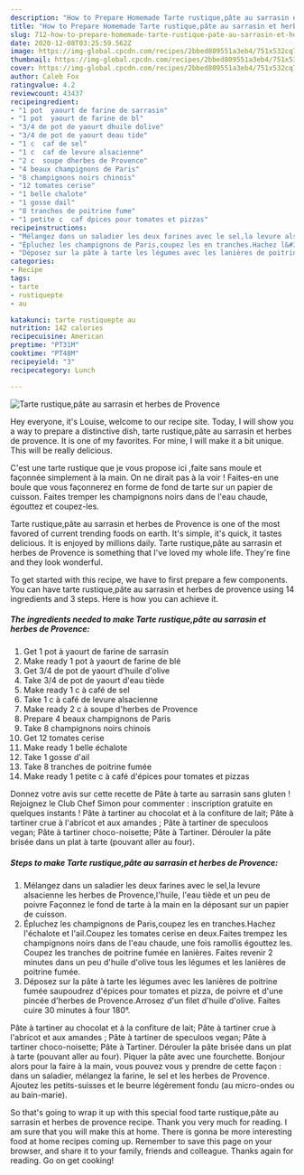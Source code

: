 ```yaml
---
description: "How to Prepare Homemade Tarte rustique,pâte au sarrasin et herbes de Provence"
title: "How to Prepare Homemade Tarte rustique,pâte au sarrasin et herbes de Provence"
slug: 712-how-to-prepare-homemade-tarte-rustique-pate-au-sarrasin-et-herbes-de-provence
date: 2020-12-08T03:25:59.562Z
image: https://img-global.cpcdn.com/recipes/2bbed809551a3eb4/751x532cq70/tarte-rustiquepate-au-sarrasin-et-herbes-de-provence-photo-principale-de-la-recette.jpg
thumbnail: https://img-global.cpcdn.com/recipes/2bbed809551a3eb4/751x532cq70/tarte-rustiquepate-au-sarrasin-et-herbes-de-provence-photo-principale-de-la-recette.jpg
cover: https://img-global.cpcdn.com/recipes/2bbed809551a3eb4/751x532cq70/tarte-rustiquepate-au-sarrasin-et-herbes-de-provence-photo-principale-de-la-recette.jpg
author: Caleb Fox
ratingvalue: 4.2
reviewcount: 43437
recipeingredient:
- "1 pot  yaourt de farine de sarrasin"
- "1 pot  yaourt de farine de bl"
- "3/4 de pot de yaourt dhuile dolive"
- "3/4 de pot de yaourt deau tide"
- "1 c  caf de sel"
- "1 c  caf de levure alsacienne"
- "2 c  soupe dherbes de Provence"
- "4 beaux champignons de Paris"
- "8 champignons noirs chinois"
- "12 tomates cerise"
- "1 belle chalote"
- "1 gosse dail"
- "8 tranches de poitrine fume"
- "1 petite c  caf dpices pour tomates et pizzas"
recipeinstructions:
- "Mélangez dans un saladier les deux farines avec le sel,la levure alsacienne les herbes de Provence,l&#39;huile, l&#39;eau tiède et un peu de poivre Façonnez le fond de tarte à la main en la déposant sur un papier de cuisson."
- "Épluchez les champignons de Paris,coupez les en tranches.Hachez l&#39;échalote et l&#39;ail.Coupez les tomates cerise en deux.Faites trempez les champignons noirs dans de l&#39;eau chaude, une fois ramollis égouttez les. Coupez les tranches de poitrine fumée en lanières. Faites revenir 2 minutes dans un peu d&#39;huile d&#39;olive tous les légumes et les lanières de poitrine fumée."
- "Déposez sur la pâte à tarte les légumes avec les lanières de poitrine fumée saupoudrez d&#39;épices pour tomates et pizza, de poivre et d&#39;une pincée d&#39;herbes de Provence.Arrosez d&#39;un filet d&#39;huile d&#39;olive. Faites cuire 30 minutes à four 180°."
categories:
- Recipe
tags:
- tarte
- rustiquepte
- au

katakunci: tarte rustiquepte au 
nutrition: 142 calories
recipecuisine: American
preptime: "PT31M"
cooktime: "PT48M"
recipeyield: "3"
recipecategory: Lunch

---
```



![Tarte rustique,pâte au sarrasin et herbes de Provence](https://img-global.cpcdn.com/recipes/2bbed809551a3eb4/751x532cq70/tarte-rustiquepate-au-sarrasin-et-herbes-de-provence-photo-principale-de-la-recette.jpg)

Hey everyone, it's Louise, welcome to our recipe site. Today, I will show you a way to prepare a distinctive dish, tarte rustique,pâte au sarrasin et herbes de provence. It is one of my favorites. For mine, I will make it a bit unique. This will be really delicious.

C&#39;est une tarte rustique que je vous propose ici ,faite sans moule et façonnée simplement à la main. On ne dirait pas à la voir ! Faites-en une boule que vous façonnerez en forme de fond de tarte sur un papier de cuisson. Faites tremper les champignons noirs dans de l&#39;eau chaude, égouttez et coupez-les.

Tarte rustique,pâte au sarrasin et herbes de Provence is one of the most favored of current trending foods on earth. It's simple, it's quick, it tastes delicious. It is enjoyed by millions daily. Tarte rustique,pâte au sarrasin et herbes de Provence is something that I've loved my whole life. They're fine and they look wonderful.


To get started with this recipe, we have to first prepare a few components. You can have tarte rustique,pâte au sarrasin et herbes de provence using 14 ingredients and 3 steps. Here is how you can achieve it.

<!--inarticleads1-->

##### The ingredients needed to make Tarte rustique,pâte au sarrasin et herbes de Provence:

1. Get 1 pot à yaourt de farine de sarrasin
1. Make ready 1 pot à yaourt de farine de blé
1. Get 3/4 de pot de yaourt d&#39;huile d&#39;olive
1. Take 3/4 de pot de yaourt d&#39;eau tiède
1. Make ready 1 c à café de sel
1. Take 1 c à café de levure alsacienne
1. Make ready 2 c à soupe d&#39;herbes de Provence
1. Prepare 4 beaux champignons de Paris
1. Take 8 champignons noirs chinois
1. Get 12 tomates cerise
1. Make ready 1 belle échalote
1. Take 1 gosse d&#39;ail
1. Take 8 tranches de poitrine fumée
1. Make ready 1 petite c à café d&#39;épices pour tomates et pizzas


Donnez votre avis sur cette recette de Pâte à tarte au sarrasin sans gluten ! Rejoignez le Club Chef Simon pour commenter : inscription gratuite en quelques instants ! Pâte à tartiner au chocolat et à la confiture de lait; Pâte à tartiner crue à l&#39;abricot et aux amandes ; Pâte à tartiner de speculoos vegan; Pâte à tartiner choco-noisette; Pâte à Tartiner. Dérouler la pâte brisée dans un plat à tarte (pouvant aller au four). 

<!--inarticleads2-->

##### Steps to make Tarte rustique,pâte au sarrasin et herbes de Provence:

1. Mélangez dans un saladier les deux farines avec le sel,la levure alsacienne les herbes de Provence,l&#39;huile, l&#39;eau tiède et un peu de poivre Façonnez le fond de tarte à la main en la déposant sur un papier de cuisson.
1. Épluchez les champignons de Paris,coupez les en tranches.Hachez l&#39;échalote et l&#39;ail.Coupez les tomates cerise en deux.Faites trempez les champignons noirs dans de l&#39;eau chaude, une fois ramollis égouttez les. Coupez les tranches de poitrine fumée en lanières. Faites revenir 2 minutes dans un peu d&#39;huile d&#39;olive tous les légumes et les lanières de poitrine fumée.
1. Déposez sur la pâte à tarte les légumes avec les lanières de poitrine fumée saupoudrez d&#39;épices pour tomates et pizza, de poivre et d&#39;une pincée d&#39;herbes de Provence.Arrosez d&#39;un filet d&#39;huile d&#39;olive. Faites cuire 30 minutes à four 180°.


Pâte à tartiner au chocolat et à la confiture de lait; Pâte à tartiner crue à l&#39;abricot et aux amandes ; Pâte à tartiner de speculoos vegan; Pâte à tartiner choco-noisette; Pâte à Tartiner. Dérouler la pâte brisée dans un plat à tarte (pouvant aller au four). Piquer la pâte avec une fourchette. Bonjour alors pour la faire à la main, vous pouvez vous y prendre de cette façon : dans un saladier, mélangez la farine, le sel et les herbes de Provence. Ajoutez les petits-suisses et le beurre légèrement fondu (au micro-ondes ou au bain-marie). 

So that's going to wrap it up with this special food tarte rustique,pâte au sarrasin et herbes de provence recipe. Thank you very much for reading. I am sure that you will make this at home. There is gonna be more interesting food at home recipes coming up. Remember to save this page on your browser, and share it to your family, friends and colleague. Thanks again for reading. Go on get cooking!
